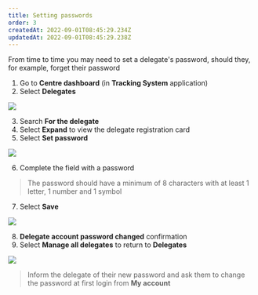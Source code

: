 ```yaml
---
title: Setting passwords
order: 3
createdAt: 2022-09-01T08:45:29.234Z
updatedAt: 2022-09-01T08:45:29.238Z
---
```

From time to time you may need to set a delegate's password, should they, for example, forget their password​

1. Go to **Centre dashboard** (in **Tracking System** application) ​
2. Select **Delegates**​

![](/img/cm-6-09-Passwords.jpg)

3. Search **For the delegate​**
4. Select **Expand** to view the delegate registration card
5. Select **Set password ​**

![](/img/cm-6-10-Passwords.jpg)

6. Complete the field with a password​

> The password should have a minimum of 8 characters with at least 1 letter, 1 number and 1 symbol​​

7. Select **Save** ​

![](/img/cm-6-11-Passwords.jpg)

8. **Delegate account password changed** confirmation  ​
9. Select **Manage all delegates** to return to **Delegates** ​

![](/img/cm-6-12-Passwords.jpg)

> Inform the delegate of their new password and ask them to change the password at first login from **My account ​**